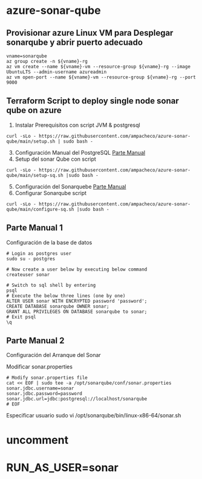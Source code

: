 # azure-sonar-qube

## Provisionar azure Linux VM para Desplegar sonarqube y abrir puerto adecuado
````
vname=sonarqube
az group create -n ${vname}-rg
az vm create --name ${vname}-vm --resource-group ${vname}-rg --image UbuntuLTS --admin-username azureadmin
az vm open-port --name ${vname}-vm --resource-group ${vname}-rg --port 9000
````

## Terraform Script to deploy single node sonar qube on azure
1. Instalar Prerequisitos con script JVM & postgresql
````
curl -sLo - https://raw.githubusercontent.com/ampacheco/azure-sonar-qube/main/setup.sh | sudo bash -
````
3. Configuración Manual del PostgreSQL [Parte Manual](#parte-manual-1) 
4. Setup del sonar Qube con script
````
curl -sLo - https://raw.githubusercontent.com/ampacheco/azure-sonar-qube/main/setup-sq.sh |sudo bash -
````
5. Configuración del Sonarquebe [Parte Manual](#parte-manual-2)
1. Configurar Sonarqube script
````
curl -sLo - https://raw.githubusercontent.com/ampacheco/azure-sonar-qube/main/configure-sq.sh |sudo bash -
````

## Parte Manual 1

Configuración de la base de datos
````
# Login as postgres user
sudo su - postgres

# Now create a user below by executing below command
createuser sonar

# Switch to sql shell by entering 
psql
# Execute the below three lines (one by one)
ALTER USER sonar WITH ENCRYPTED password 'password';
CREATE DATABASE sonarqube OWNER sonar;
GRANT ALL PRIVILEGES ON DATABASE sonarqube to sonar;
# Exit psql
\q
````

## Parte Manual 2
Configuración del Arranque del Sonar

Modificar sonar.properties
````
# Modify sonar.properties file
cat << EOF | sudo tee -a /opt/sonarqube/conf/sonar.properties
sonar.jdbc.username=sonar
sonar.jdbc.password=password
sonar.jdbc.url=jdbc:postgresql://localhost/sonarqube
# EOF
````

Especificar usuario
sudo vi /opt/sonarqube/bin/linux-x86-64/sonar.sh
# uncomment
# RUN_AS_USER=sonar

